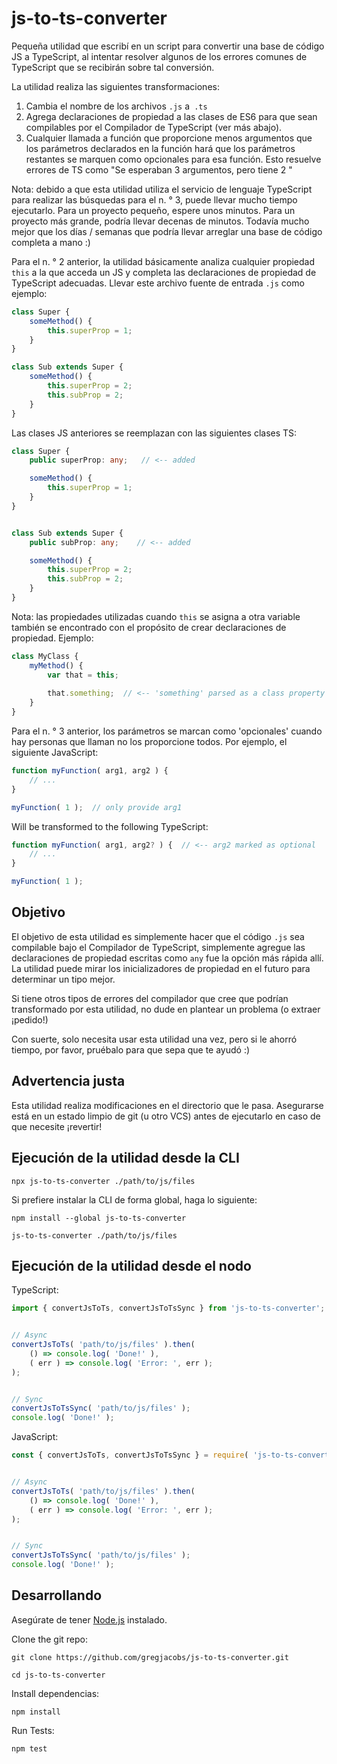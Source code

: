 # js-to-ts-converter

Pequeña utilidad que escribí en un script para convertir una base de código JS a TypeScript,
al intentar resolver algunos de los errores comunes de TypeScript que se recibirán
sobre tal conversión.

La utilidad realiza las siguientes transformaciones:

1. Cambia el nombre de los archivos `.js` a` .ts`
2. Agrega declaraciones de propiedad a las clases de ES6 para que sean compilables por el Compilador de TypeScript (ver más abajo).
3. Cualquier llamada a función que proporcione menos argumentos que los parámetros declarados en la función hará que los parámetros restantes se marquen como opcionales para esa función. Esto resuelve errores de TS como "Se esperaban 3 argumentos, pero tiene 2 "
   
Nota: debido a que esta utilidad utiliza el servicio de lenguaje TypeScript para realizar las búsquedas para el n. ° 3, puede llevar mucho tiempo ejecutarlo. Para un proyecto pequeño, espere unos minutos. Para un proyecto más grande, podría llevar decenas de minutos. Todavía mucho mejor que los días / semanas que podría llevar arreglar una base de código completa a mano :)
 

Para el n. ° 2 anterior, la utilidad básicamente analiza cualquier propiedad `this` a la que acceda un JS y completa las declaraciones de propiedad de TypeScript adecuadas. Llevar este archivo fuente de entrada `.js` como ejemplo:

```js
class Super {
	someMethod() {
		this.superProp = 1;
	}
}

class Sub extends Super {
	someMethod() {
		this.superProp = 2;
		this.subProp = 2;
	}
}
```


Las clases JS anteriores se reemplazan con las siguientes clases TS:

```ts
class Super {
    public superProp: any;   // <-- added

    someMethod() {
        this.superProp = 1;
    }
}


class Sub extends Super {
    public subProp: any;    // <-- added

    someMethod() {
        this.superProp = 2;
        this.subProp = 2;
    }
}
```

Nota: las propiedades utilizadas cuando `this` se asigna a otra variable también se encontrado con el propósito de crear declaraciones de propiedad. Ejemplo:

```js
class MyClass {
    myMethod() {
        var that = this;
        
        that.something;  // <-- 'something' parsed as a class property
    }
}
```

Para el n. ° 3 anterior, los parámetros se marcan como 'opcionales' cuando hay personas que llaman no los proporcione todos. Por ejemplo, el siguiente JavaScript:

```js
function myFunction( arg1, arg2 ) {
	// ...
}

myFunction( 1 );  // only provide arg1
```

Will be transformed to the following TypeScript:

```ts
function myFunction( arg1, arg2? ) {  // <-- arg2 marked as optional
	// ...
}

myFunction( 1 );
```

## Objetivo

El objetivo de esta utilidad es simplemente hacer que el código `.js` sea compilable bajo el Compilador de TypeScript, simplemente agregue las declaraciones de propiedad escritas como `any` fue la opción más rápida allí. La utilidad puede mirar los inicializadores de propiedad en el futuro para determinar un tipo mejor.

Si tiene otros tipos de errores del compilador que cree que podrían transformado por esta utilidad, no dude en plantear un problema (o extraer ¡pedido!)

Con suerte, solo necesita usar esta utilidad una vez, pero si le ahorró tiempo, por favor, pruébalo para que sepa que te ayudó :)


## Advertencia justa

Esta utilidad realiza modificaciones en el directorio que le pasa. Asegurarse está en un estado limpio de git (u otro VCS) antes de ejecutarlo en caso de que necesite
¡revertir!


## Ejecución de la utilidad desde la CLI

```
npx js-to-ts-converter ./path/to/js/files
```

Si prefiere instalar la CLI de forma global, haga lo siguiente:

```
npm install --global js-to-ts-converter

js-to-ts-converter ./path/to/js/files
```


## Ejecución de la utilidad desde el nodo

TypeScript: 

```ts
import { convertJsToTs, convertJsToTsSync } from 'js-to-ts-converter';


// Async
convertJsToTs( 'path/to/js/files' ).then( 
    () => console.log( 'Done!' ),
    ( err ) => console.log( 'Error: ', err );
); 


// Sync
convertJsToTsSync( 'path/to/js/files' );
console.log( 'Done!' );
```

JavaScript:

```js
const { convertJsToTs, convertJsToTsSync } = require( 'js-to-ts-converter' );


// Async
convertJsToTs( 'path/to/js/files' ).then( 
    () => console.log( 'Done!' ),
    ( err ) => console.log( 'Error: ', err );
); 


// Sync
convertJsToTsSync( 'path/to/js/files' );
console.log( 'Done!' );
```

## Desarrollando

Asegúrate de tener [Node.js](https://nodejs.org) instalado. 

Clone the git repo: 

```
git clone https://github.com/gregjacobs/js-to-ts-converter.git

cd js-to-ts-converter
```

Install dependencias:

```
npm install
```

Run Tests:

```
npm test
```
